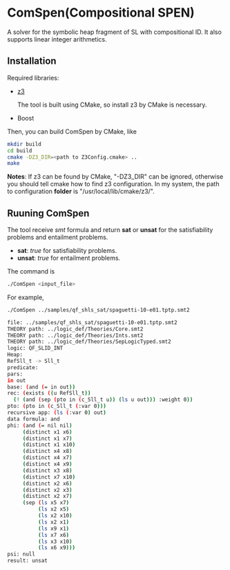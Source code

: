 # ComSpen(Compositional SPEN)
A solver for the symbolic heap fragment of SL with compositional ID. It also supports linear integer arithmetics.

## Installation
Required libraries:
- [z3](https://github.com/Z3Prover/z3/blob/master/README-CMake.md)

  The tool is built using CMake, so install z3 by CMake is necessary.
- Boost

Then, you can build ComSpen by CMake, like
```sh
mkdir build
cd build
cmake -DZ3_DIR=<path to Z3Config.cmake> ..
make
```
**Notes**: If z3 can be found by CMake, "-DZ3_DIR" can be ignored, otherwise you should tell cmake how to find z3 configuration. In my system, the path to configuration **folder** is "/usr/local/lib/cmake/z3/".

## Ruuning ComSpen
The tool receive *smt* formula and return **sat** or **unsat** for the satisfiability problems and entailment problems.
- **sat**: *true* for satisfiability problems.
- **unsat**: *true* for entailment problems.

The command is
```sh
./ComSpen <input_file>
```
For example,
```sh
./ComSpen ../samples/qf_shls_sat/spaguetti-10-e01.tptp.smt2

file: ../samples/qf_shls_sat/spaguetti-10-e01.tptp.smt2
THEORY path: ../logic_def/Theories/Core.smt2
THEORY path: ../logic_def/Theories/Ints.smt2
THEORY path: ../logic_def/Theories/SepLogicTyped.smt2
logic: QF_SLID_INT
Heap: 
RefSll_t -> Sll_t
predicate: 
pars: 
in out 
base: (and (= in out))
rec: (exists ((u RefSll_t))
  (! (and (sep (pto in (c_Sll_t u)) (ls u out))) :weight 0))
pto: (pto in (c_Sll_t (:var 0)))
recursive app: (ls (:var 0) out)
data formula: and
phi: (and (= nil nil)
     (distinct x1 x6)
     (distinct x1 x7)
     (distinct x1 x10)
     (distinct x4 x8)
     (distinct x4 x7)
     (distinct x4 x9)
     (distinct x3 x8)
     (distinct x7 x10)
     (distinct x2 x6)
     (distinct x2 x3)
     (distinct x2 x7)
     (sep (ls x5 x7)
          (ls x2 x5)
          (ls x2 x10)
          (ls x2 x1)
          (ls x9 x1)
          (ls x7 x6)
          (ls x3 x10)
          (ls x6 x9)))
psi: null
result: unsat
```